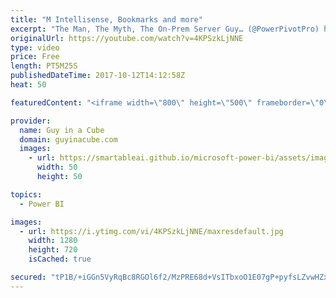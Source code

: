 ```yaml
---
title: "M Intellisense, Bookmarks and more"
excerpt: "The Man, The Myth, The On-Prem Server Guy… (@PowerPivotPro) https://powerpivotpro.com/2017/10/interview-chris-finlan-power-bi-report-server/  M QUERY EXTENSION FOR VISUAL STUDIO CODE (@BrettPowell76) https://insightsquest.com/2017/10/05/m-query-extension-for-visual-studio-code/  Walk Through Of Many"
originalUrl: https://youtube.com/watch?v=4KPSzkLjNNE
type: video
price: Free
length: PT5M25S
publishedDateTime: 2017-10-12T14:12:58Z
heat: 50

featuredContent: "<iframe width=\"800\" height=\"500\" frameborder=\"0\" src=\"https://www.youtube.com/embed/4KPSzkLjNNE\" allow=\"accelerometer; autoplay; encrypted-media; gyroscope; picture-in-picture\" allowfullscreen></iframe>"

provider:
  name: Guy in a Cube
  domain: guyinacube.com
  images:
    - url: https://smartableai.github.io/microsoft-power-bi/assets/images/organizations/guyinacube.com-50x50.jpg
      width: 50
      height: 50

topics:
  - Power BI

images:
  - url: https://i.ytimg.com/vi/4KPSzkLjNNE/maxresdefault.jpg
    width: 1280
    height: 720
    isCached: true

secured: "tP1B/+iGGn5VyRqBc8RGOl6f2/MzPRE68d+VsITbxoO1E07gP+pyfsLZvwHZx8uA5V+QxkIIMfg2MVexRB6pT3RGJV5uCMR/ue1PyqpO16WjoqsSv/37ya56tPXvD+gtF5BwOcuMs1o5UWOScCZvOQ63Q8EmpL2njl/Su6p6d7vI3ejLf4Pxhs/iFPgSKlT1JMDzwCYIKBFD76ttiD3QM2kr96a81ItAC6w+5l7LbvMTvQA9o9OXjlNlq/PmCF12Q1qh7MJge95CrvbfrGOOz/OWwwZQTqwYGhQkVrc5nVkleGOfIhqOzlKoho6AXkP7La9ynnbrafYEWEQxSUhHs4tqZbN/HpIAkdwakpUH3ubXdDcPFwIh9x9hmKmaIn6V+j4yH/hOi6DGHNcKdnJCf/+9yYq0GAUmiaLIEPs0sOo=;D3aNobfQ03PRYdLs5qBNyA=="
---
```


